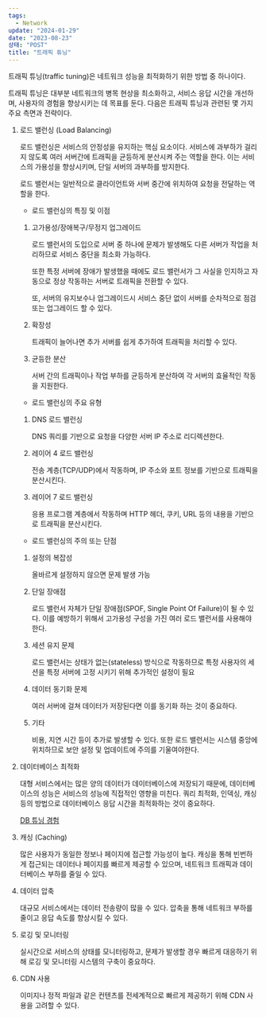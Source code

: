 ```yaml
---
tags:
  - Network
update: "2024-01-29"
date: "2023-08-23"
상태: "POST"
title: "트래픽 튜닝"
---
```

트래픽 튜닝(traffic tuning)은 네트워크 성능을 최적화하기 위한 방법 중 하나이다.

트래픽 튜닝은 대부분 네트워크의 병목 현상을 최소화하고, 서비스 응답 시간을 개선하며, 사용자의 경험을 향상시키는 데 목표를 둔다. 다음은 트래픽 튜닝과 관련된 몇 가지 주요 측면과 전략이다.

1. 로드 밸런싱 (Load Balancing)

    로드 밸런싱은 서비스의 안정성을 유지하는 핵심 요소이다. 서비스에 과부하가 걸리지 않도록 여러 서버간에 트래픽을 균등하게 분산시켜 주는 역할을 한다. 이는 서비스의 가용성을 향상시키며, 단일 서버의 과부하를 방지한다.

    로드 밸런서는 일반적으로 클라이언트와 서버 중간에 위치하여 요청을 전달하는 역할을 한다. 

    - 로드 밸런싱의 특징 및 이점

    1. 고가용성/장애복구/무정지 업그레이드

        로드 밸런서의 도입으로 서버 중 하나에 문제가 발생해도 다른 서버가 작업을 처리하므로 서비스 중단을 최소화 가능하다. 

        또한 특정 서버에 장애가 발생했을 때에도 로드 밸런서가 그 사실을 인지하고 자동으로 정상 작동하는 서버로 트래픽을 전환할 수 있다. 

        또, 서버의 유지보수나 업그레이드시 서비스 중단 없이 서버를 순차적으로 점검 또는 업그레이드 할 수 있다. 

    1. 확장성

        트래픽이 늘어나면 추가 서버를 쉽게 추가하여 트래픽을 처리할 수 있다. 

    1. 균등한 분산

        서버 간의 트래픽이나 작업 부하를 균등하게 분산하여 각 서버의 효율적인 작동을 지원한다. 

    - 로드 밸런싱의 주요 유형

    1. DNS 로드 밸런싱

        DNS 쿼리를 기반으로 요청을 다양한 서버 IP 주소로 리디렉션한다. 

    1. 레이어 4 로드 밸런싱

        전송 계층(TCP/UDP)에서 작동하며, IP 주소와 포트 정보를 기반으로 트래픽을 분산시킨다. 

    1. 레이어 7 로드 밸런싱

        응용 프로그램 계층에서 작동하며 HTTP 헤더, 쿠키, URL 등의 내용을 기반으로 트래픽을 분산시킨다. 

    - 로드 밸런싱의 주의 또는 단점

    1. 설정의 복잡성

        올바르게 설정하지 않으면 문제 발생 가능

    1. 단일 장애점

        로드 밸런서 자체가 단일 장애점(SPOF, Single Point Of Failure)이 될 수 있다. 이를 예방하기 위해서 고가용성 구성을 가진 여러 로드 밸런서를 사용해야 한다. 

    1. 세션 유지 문제

        로드 밸런서는 상태가 없는(stateless) 방식으로 작동하므로 특정 사용자의 세션을 특정 서버에 고정 시키기 위해 추가적인 설정이 필요

    1. 데이터 동기화 문제

        여러 서버에 걸쳐 데이터가 저장된다면 이를 동기화 하는 것이 중요하다. 

    1. 기타

        비용, 지연 시간 등이 추가로 발생할 수 있다. 또한 로드 밸런서는 시스템 중앙에 위치하므로 보안 설정 및 업데이트에 주의를 기울여야한다. 

1. 데이터베이스 최적화

    대형 서비스에서는 많은 양의 데이터가 데이터베이스에 저장되기 때문에, 데이터베이스의 성능은 서비스의 성능에 직접적인 영향을 미친다. 쿼리 최적화, 인덱싱, 캐싱 등의 방법으로 데이터베이스 응답 시간을 최적화하는 것이 중요하다.

    [DB 튜닝 경험](https://sharknia.github.io/DB-튜닝-경험)  

1. 캐싱 (Caching)

    많은 사용자가 동일한 정보나 페이지에 접근할 가능성이 높다. 캐싱을 통해 빈번하게 접근되는 데이터나 페이지를 빠르게 제공할 수 있으며, 네트워크 트래픽과 데이터베이스 부하를 줄일 수 있다.

1. 데이터 압축

    대규모 서비스에서는 데이터 전송량이 많을 수 있다. 압축을 통해 네트워크 부하를 줄이고 응답 속도를 향상시킬 수 있다.

1. 로깅 및 모니터링

    실시간으로 서비스의 상태를 모니터링하고, 문제가 발생할 경우 빠르게 대응하기 위해 로깅 및 모니터링 시스템의 구축이 중요하다.

1. CDN 사용

    이미지나 정적 파일과 같은 컨텐츠를 전세계적으로 빠르게 제공하기 위해 CDN 사용을 고려할 수 있다.

    


